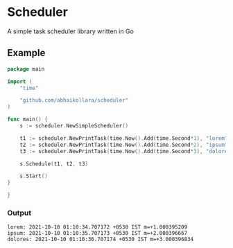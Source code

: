 # Scheduler
A simple task scheduler library written in Go

## Example
```go
package main

import (
	"time"

	"github.com/abhaikollara/scheduler"
)

func main() {
	s := scheduler.NewSimpleScheduler()

	t1 := scheduler.NewPrintTask(time.Now().Add(time.Second*1), "lorem")
	t2 := scheduler.NewPrintTask(time.Now().Add(time.Second*2), "ipsum")
	t3 := scheduler.NewPrintTask(time.Now().Add(time.Second*3), "dolores")

	s.Schedule(t1, t2, t3)

	s.Start()
}

}
```

### Output
```
lorem: 2021-10-10 01:10:34.707172 +0530 IST m=+1.000395209
ipsum: 2021-10-10 01:10:35.707173 +0530 IST m=+2.000396667
dolores: 2021-10-10 01:10:36.707174 +0530 IST m=+3.000396834
```
